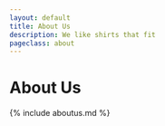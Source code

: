 ```yaml
---
layout: default
title: About Us
description: We like shirts that fit
pageclass: about
---
```

<div class="banner half" style="background-image: url(/images/banners/banner2.jpg); background-attachment:scroll; background-position: center;">
	<hgroup>
		<h1 class="editable">About Us</h1>
	</hgroup>
</div>
<article class="about-us">
	{% include aboutus.md %}
</article>